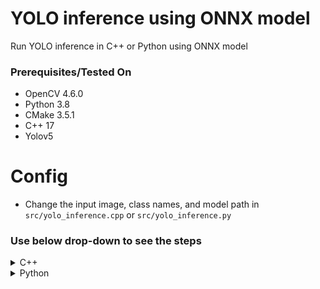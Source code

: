 # YOLO inference using ONNX model

Run YOLO inference in C++ or Python using ONNX model

### Prerequisites/Tested On

- OpenCV 4.6.0
- Python 3.8
- CMake 3.5.1
- C++ 17
- Yolov5 

# Config

- Change the input image, class names, and model path in `src/yolo_inference.cpp` or `src/yolo_inference.py`

### Use below drop-down to see the steps

<!-- C++ -->
<details><summary>C++</summary><br/>

### Build

- Clone the repository
- Create a build directory
- Run cmake
- Run make

#### Steps

```bash
git clone https://github.com/kvnptl/yolo-inference-onnx.git
cd yolo-inference-onnx
mkdir build
cd build
cmake ..
make
```

### Run

- Go to the build directory
- Run the executable

```bash
./yolo_inference
```

Note: there is also a header file `include/yolo_inference.hpp` which contains the inference function. You can use that function in your own code if you want.
</details>

<!-- ### Python -->

<details><summary>Python</summary><br/>

```bash
python3 src/yolo_inference.py
```

</details>
